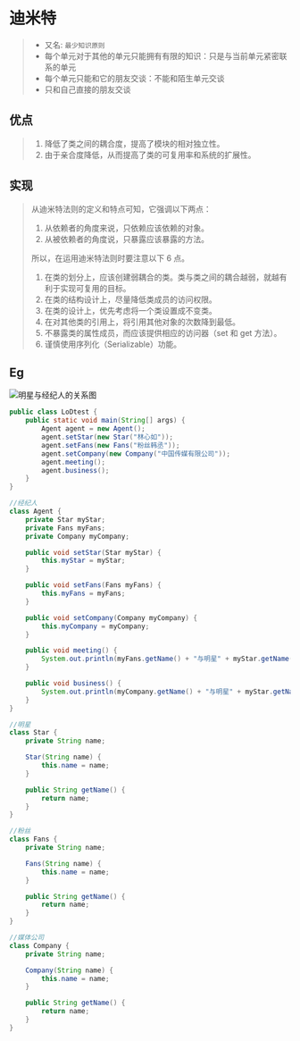 # 迪米特

> - 又名: `最少知识原则`
> - 每个单元对于其他的单元只能拥有有限的知识：只是与当前单元紧密联系的单元
> - 每个单元只能和它的朋友交谈：不能和陌生单元交谈
> - 只和自己直接的朋友交谈

## 优点

> 1. 降低了类之间的耦合度，提高了模块的相对独立性。
> 2. 由于亲合度降低，从而提高了类的可复用率和系统的扩展性。

## 实现

> 从迪米特法则的定义和特点可知，它强调以下两点：
>
> 1. 从依赖者的角度来说，只依赖应该依赖的对象。
> 2. 从被依赖者的角度说，只暴露应该暴露的方法。
>
> 所以，在运用迪米特法则时要注意以下 6 点。
>
> 1. 在类的划分上，应该创建弱耦合的类。类与类之间的耦合越弱，就越有利于实现可复用的目标。
> 2. 在类的结构设计上，尽量降低类成员的访问权限。
> 3. 在类的设计上，优先考虑将一个类设置成不变类。
> 4. 在对其他类的引用上，将引用其他对象的次数降到最低。
> 5. 不暴露类的属性成员，而应该提供相应的访问器（set 和 get 方法）。
> 6. 谨慎使用序列化（Serializable）功能。

## Eg

![明星与经纪人的关系图](http://c.biancheng.net/uploads/allimg/181113/3-1Q113152Q5W1.gif)

```java
public class LoDtest {
    public static void main(String[] args) {
        Agent agent = new Agent();
        agent.setStar(new Star("林心如"));
        agent.setFans(new Fans("粉丝韩丞"));
        agent.setCompany(new Company("中国传媒有限公司"));
        agent.meeting();
        agent.business();
    }
}

//经纪人
class Agent {
    private Star myStar;
    private Fans myFans;
    private Company myCompany;

    public void setStar(Star myStar) {
        this.myStar = myStar;
    }

    public void setFans(Fans myFans) {
        this.myFans = myFans;
    }

    public void setCompany(Company myCompany) {
        this.myCompany = myCompany;
    }

    public void meeting() {
        System.out.println(myFans.getName() + "与明星" + myStar.getName() + "见面了。");
    }

    public void business() {
        System.out.println(myCompany.getName() + "与明星" + myStar.getName() + "洽淡业务。");
    }
}

//明星
class Star {
    private String name;

    Star(String name) {
        this.name = name;
    }

    public String getName() {
        return name;
    }
}

//粉丝
class Fans {
    private String name;

    Fans(String name) {
        this.name = name;
    }

    public String getName() {
        return name;
    }
}

//媒体公司
class Company {
    private String name;

    Company(String name) {
        this.name = name;
    }

    public String getName() {
        return name;
    }
}
```
